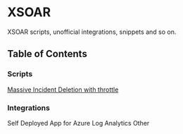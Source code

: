 # XSOAR 
XSOAR scripts, unofficial integrations, snippets and so on.

## Table of Contents

### Scripts
[Massive Incident Deletion with throttle](MassDelete)


### Integrations
Self Deployed App for Azure Log Analytics
Other
